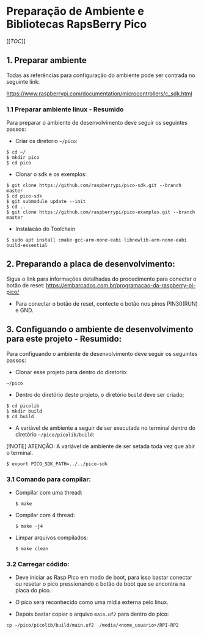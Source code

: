 # Preparação de Ambiente e Bibliotecas RapsBerry Pico

[[_TOC_]]


## 1. Preparar ambiente 

Todas as referências para configuração do ambiente pode ser contrada no seguinte link:

https://www.raspberrypi.com/documentation/microcontrollers/c_sdk.html

### 1.1 Preparar ambiente linux - Resumido


Para preparar o ambiente de desenvolvimento deve seguir os seguintes passos:

- Criar os diretorio `~/pico`:

```
$ cd ~/
$ mkdir pico
$ cd pico
```

- Clonar o sdk e os exemplos:

```
$ git clone https://github.com/raspberrypi/pico-sdk.git --branch master
$ cd pico-sdk
$ git submodule update --init
$ cd ..
$ git clone https://github.com/raspberrypi/pico-examples.git --branch master
```

- Instalacão do Toolchain

```
$ sudo apt install cmake gcc-arm-none-eabi libnewlib-arm-none-eabi build-essential 
```
## 2. Preparando a placa de desenvolvimento:

Sigua o link para informações detalhadas do procedimento para conectar o botão de reset:
https://embarcados.com.br/programacao-da-raspberry-pi-pico/

- Para conectar o botão de reset, contecte o botão nos pinos PIN30(RUN) e GND.

## 3. Configuando o ambiente de desenvolvimento para este projeto - Resumido:

Para configuando o ambiente de desenvolvimento deve seguir os seguintes passos:

- Clonar esse projeto para dentro do diretorio: 

```
~/pico
```

- Dentro do diretório deste projeto, o diretório  `build` deve ser criado;

```
$ cd picolib
$ mkdir build
$ cd build
```

- A variável de ambiente a seguir de ser executada no terminal dentro do diretório `~/pico/picolib/build`:

[!NOTE] ATENÇÃO: A variável de ambiente de ser setada toda vez que abir o terminal.

```
$ export PICO_SDK_PATH=../../pico-sdk
```

### 3.1 Comando para compilar:
- Compilar com uma thread: 
    ```
    $ make
    ```
    
- Compilar com 4 thread: 
    ```
    $ make -j4
    ```    

- Limpar arquivos compilados:
    ```
    $ make clean
    ```

### 3.2 Carregar códido:

- Deve iniciar as Rasp Pico em modo de boot, para isso bastar conectar ou resetar o pico pressionando o botão de boot que se encontra na placa do pico. 

- O pico será reconhecido como uma mídia externa pelo linux.

-  Depois bastar copiar o arquivo `main.uf2` para dentro do pico:

```
cp ~/pico/picolib/build/main.uf2  /media/<nome_usuario>/RPI-RP2
```

